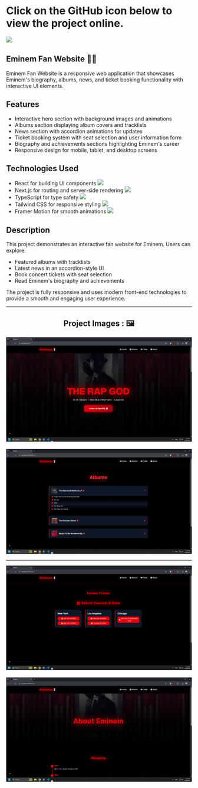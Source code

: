 <div>
  <h1>Click on the GitHub icon below to view the project online.</h1>
  <a href="https://hamiparsa.github.io/Eminem/">
    <img src="https://img.shields.io/badge/github-%23121011.svg?style=for-the-badge&logo=github&logoColor=white"/>
  </a>
</div>

  <h2>Eminem Fan Website 🎤🔥</h2>
Eminem Fan Website is a responsive web application that showcases Eminem's biography, albums, news, and ticket booking functionality with interactive UI elements.

## Features
<ul>
  <li>Interactive hero section with background images and animations</li>
  <li>Albums section displaying album covers and tracklists</li>
  <li>News section with accordion animations for updates</li>
  <li>Ticket booking system with seat selection and user information form</li>
  <li>Biography and achievements sections highlighting Eminem's career</li>
  <li>Responsive design for mobile, tablet, and desktop screens</li>
</ul>

## Technologies Used
<ul>
  <li>
    React for building UI components 
    <img width='20px' src='https://skillicons.dev/icons?i=react'>
  </li>
  <li>
    Next.js for routing and server-side rendering
    <img width='20px' src='https://skillicons.dev/icons?i=next'>
  </li>
  <li>
    TypeScript for type safety
    <img width='20px' src='https://skillicons.dev/icons?i=typescript'>
  </li>
  <li>
    Tailwind CSS for responsive styling
    <img width='20px' src='https://skillicons.dev/icons?i=tailwindcss'>
  </li>
  <li>
    Framer Motion for smooth animations
    <img width='20px' src='https://skillicons.dev/icons?i=framer'>
  </li>
</ul>

## Description

This project demonstrates an interactive fan website for Eminem. Users can explore:

- Featured albums with tracklists
- Latest news in an accordion-style UI
- Book concert tickets with seat selection
- Read Eminem's biography and achievements

The project is fully responsive and uses modern front-end technologies to provide a smooth and engaging user experience.

---

<h2 align="center">Project Images : 🖼️</h2>
<div align="center">
  <img src="/pic1.png" width="700px" />
  <br/><br/>
  <img src="/pic2.png" width="700px" />
</div>
<hr/>
<div align="center">
  <img src="/pic3.png" width="700px" />
  <br/><br/>
  <img src="/pic4.png" width="700px" />
</div>
